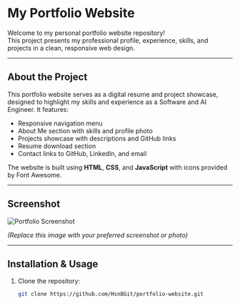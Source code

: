 # My Portfolio Website

Welcome to my personal portfolio website repository!  
This project presents my professional profile, experience, skills, and projects in a clean, responsive web design.

---

## About the Project

This portfolio website serves as a digital resume and project showcase, designed to highlight my skills and experience as a Software and AI Engineer. It features:

- Responsive navigation menu  
- About Me section with skills and profile photo  
- Projects showcase with descriptions and GitHub links  
- Resume download section  
- Contact links to GitHub, LinkedIn, and email  

The website is built using **HTML**, **CSS**, and **JavaScript** with icons provided by Font Awesome.

---

## Screenshot

![Portfolio Screenshot](./public/1)

*(Replace this image with your preferred screenshot or photo)*

---

## Installation & Usage

1. Clone the repository:
   ```bash
   git clone https://github.com/HsnBGit/portfolio-website.git
